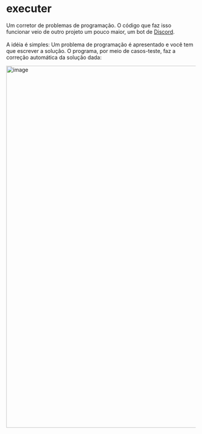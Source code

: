# executer
Um corretor de problemas de programação.
O código que faz isso funcionar veio de outro projeto um pouco maior, um bot de [Discord](https://discord.com/).
<br><br>
A idéia é simples: Um problema de programação é apresentado e você tem que escrever a solução. O programa, por meio de casos-teste, faz a correção automática da solução dada:

<img width="1238" height="962" alt="image" src="https://github.com/user-attachments/assets/88c41b56-8c7f-4a3b-859d-bf0df3423254" />
